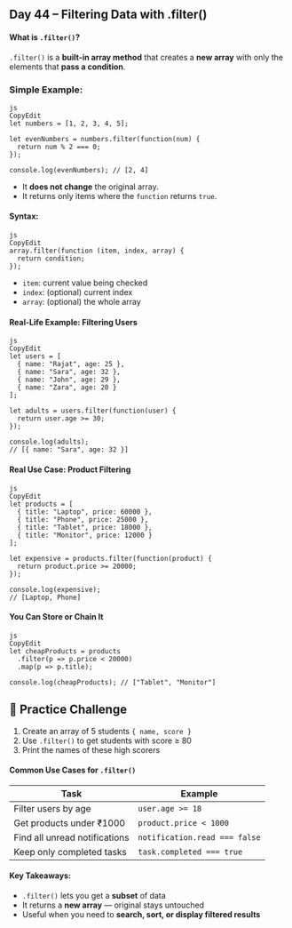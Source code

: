 ## Day 44 – Filtering Data with .filter()

#### What is `.filter()`?

`.filter()` is a **built-in array method** that creates a **new array** with only the elements that **pass a condition**.

### Simple Example:

```
js
CopyEdit
let numbers = [1, 2, 3, 4, 5];

let evenNumbers = numbers.filter(function(num) {
  return num % 2 === 0;
});

console.log(evenNumbers); // [2, 4]

```

- It **does not change** the original array.
- It returns only items where the `function` returns `true`.

#### Syntax:

```
js
CopyEdit
array.filter(function (item, index, array) {
  return condition;
});

```

- `item`: current value being checked
- `index`: (optional) current index
- `array`: (optional) the whole array

#### Real-Life Example: Filtering Users

```
js
CopyEdit
let users = [
  { name: "Rajat", age: 25 },
  { name: "Sara", age: 32 },
  { name: "John", age: 29 },
  { name: "Zara", age: 20 }
];

let adults = users.filter(function(user) {
  return user.age >= 30;
});

console.log(adults);
// [{ name: "Sara", age: 32 }]

```

#### Real Use Case: Product Filtering

```
js
CopyEdit
let products = [
  { title: "Laptop", price: 60000 },
  { title: "Phone", price: 25000 },
  { title: "Tablet", price: 18000 },
  { title: "Monitor", price: 12000 }
];

let expensive = products.filter(function(product) {
  return product.price >= 20000;
});

console.log(expensive);
// [Laptop, Phone]

```

#### You Can Store or Chain It

```
js
CopyEdit
let cheapProducts = products
  .filter(p => p.price < 20000)
  .map(p => p.title);

console.log(cheapProducts); // ["Tablet", "Monitor"]

```

## 🔸 Practice Challenge

1. Create an array of 5 students `{ name, score }`
2. Use `.filter()` to get students with score ≥ 80
3. Print the names of these high scorers

#### Common Use Cases for `.filter()`

| Task                          | Example                       |
| ----------------------------- | ----------------------------- |
| Filter users by age           | `user.age >= 18`              |
| Get products under ₹1000      | `product.price < 1000`        |
| Find all unread notifications | `notification.read === false` |
| Keep only completed tasks     | `task.completed === true`     |

#### Key Takeaways:

- `.filter()` lets you get a **subset** of data
- It returns a **new array** — original stays untouched
- Useful when you need to **search, sort, or display filtered results**
